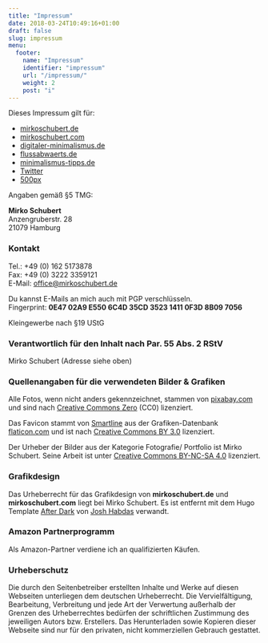 ```yaml
---
title: "Impressum"
date: 2018-03-24T10:49:16+01:00
draft: false
slug: impressum
menu:
  footer:
    name: "Impressum"
    identifier: "impressum"
    url: "/impressum/"
    weight: 2
    post: "i"
---
```


Dieses Impressum gilt für:

- [mirkoschubert.de](https://mirkoschubert.de/)
- [mirkoschubert.com](https://mirkoschubert.com/)
- [digitaler-minimalismus.de](https://digitaler-minimalismus.de/)
- [flussabwaerts.de](https://flussabwaerts.de/)
- [minimalismus-tipps.de](https://minimalismus-tipps.de/)
- [Twitter](https://twitter.com/mirkoschubert)
- [500px](https://500px.com/mirkoschubert)

Angaben gemäß §5 TMG:

**Mirko Schubert**<br />
Anzengruberstr. 28<br />
21079 Hamburg

### Kontakt

Tel.: +49 (0) 162 5173878<br />
Fax: +49 (0) 3222 3359121<br />
E-Mail: [office@mirkoschubert.de](mailto:office@mirkoschubert.de)

Du kannst E-Mails an mich auch mit PGP verschlüsseln.<br />
Fingerprint: **0E47 02A9 E550 6C4D 35CD 3523 1411 0F3D 8B09 7056**

Kleingewerbe nach §19 UStG

### Verantwortlich für den Inhalt nach Par. 55 Abs. 2 RStV

Mirko Schubert (Adresse siehe oben)

### Quellenangaben für die verwendeten Bilder & Grafiken

Alle Fotos, wenn nicht anders gekennzeichnet, stammen von [pixabay.com](https://pixabay.com/) und sind nach [Creative Commons Zero](https://creativecommons.org/publicdomain/zero/1.0/deed.en) (CC0) lizenziert.

Das Favicon stammt von [Smartline](https://www.flaticon.com/authors/smartline) aus der Grafiken-Datenbank [flaticon.com](https://www.flaticon.com/) und ist nach [Creative Commons BY 3.0](http://creativecommons.org/licenses/by/3.0/) lizenziert.

Der Urheber der Bilder aus der Kategorie Fotografie/ Portfolio ist Mirko Schubert. Seine Arbeit ist unter [Creative Commons BY-NC-SA 4.0](https://creativecommons.org/licenses/by-nc-sa/4.0/) lizenziert.

### Grafikdesign

Das Urheberrecht für das Grafikdesign von **mirkoschubert.de** und **mirkoschubert.com** liegt bei Mirko Schubert. Es ist entfernt mit dem Hugo Template [After Dark](https://themes.gohugo.io/after-dark/) von [Josh Habdas](https://habd.as/) verwandt.

### Amazon Partnerprogramm

Als Amazon-Partner verdiene ich an qualifizierten Käufen.

### Urheberschutz

Die durch den Seitenbetreiber erstellten Inhalte und Werke auf diesen Webseiten unterliegen dem deutschen Urheberrecht. Die Vervielfältigung, Bearbeitung, Verbreitung und jede Art der Verwertung außerhalb der Grenzen des Urheberrechtes bedürfen der schriftlichen Zustimmung des jeweiligen Autors bzw. Erstellers. Das Herunterladen sowie Kopieren dieser Webseite sind nur für den privaten, nicht kommerziellen Gebrauch gestattet.
